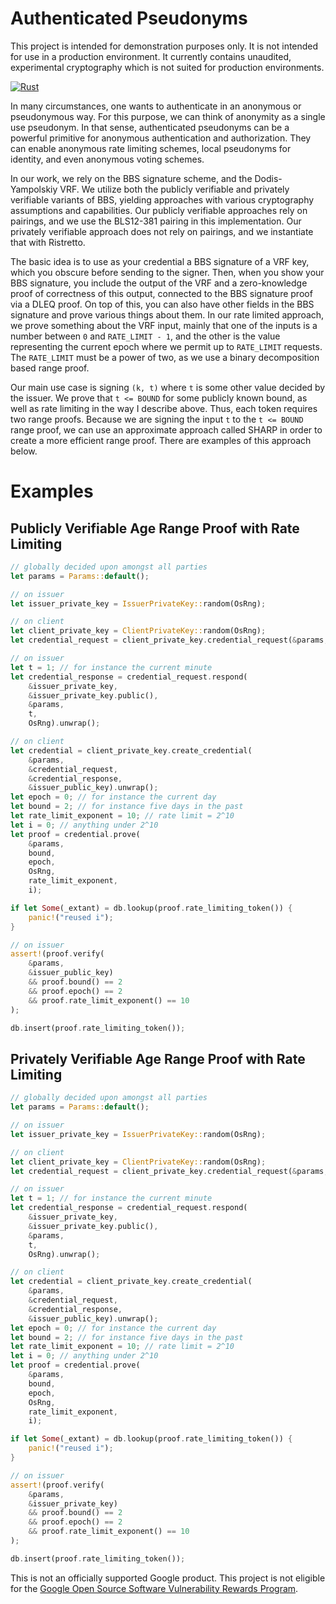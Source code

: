 # Authenticated Pseudonyms

This project is intended for demonstration purposes only. It is not intended
for use in a production environment. It currently contains unaudited,
experimental cryptography which is not suited for production environments.

[![Rust](https://github.com/SamuelSchlesinger/authenticated-pseudonyms/actions/workflows/rust.yml/badge.svg)](https://github.com/SamuelSchlesinger/authenticated-pseudonyms/actions/workflows/rust.yml)

In many circumstances, one wants to authenticate in an anonymous or
pseudonymous way. For this purpose, we can think of anonymity as a single use
pseudonym. In that sense, authenticated pseudonyms can be a powerful primitive
for anonymous authentication and authorization. They can enable anonymous
rate limiting schemes, local pseudonyms for identity, and even anonymous voting
schemes.

In our work, we rely on the BBS signature scheme, and the Dodis-Yampolskiy VRF.
We utilize both the publicly verifiable and privately verifiable variants of
BBS, yielding approaches with various cryptography
assumptions and capabilities. Our publicly verifiable approaches rely on
pairings, and we use the BLS12-381 pairing in this implementation. Our
privately verifiable approach does not rely on pairings, and we instantiate
that with Ristretto.

The basic idea is to use as your credential a BBS signature of a VRF key, which
you obscure before sending to the signer. Then, when you show your BBS
signature, you include the output of the VRF and a zero-knowledge proof of
correctness of this output, connected to the BBS signature proof via a DLEQ
proof.  On top of this, you can also have other fields in the BBS signature and
prove various things about them. In our rate limited approach, we prove
something about the VRF input, mainly that one of the inputs is a number
between `0` and `RATE_LIMIT - 1`, and the other is the value representing the
current epoch where we permit up to `RATE_LIMIT` requests. The `RATE_LIMIT`
must be a power of two, as we use a binary decomposition based range proof.

Our main use case is signing `(k, t)` where `t` is some other value decided by
the issuer. We prove that `t <= BOUND` for some publicly known bound, as well
as rate limiting in the way I describe above. Thus, each token requires two
range proofs. Because we are signing the input `t` to the `t <= BOUND` range
proof, we can use an approximate approach called SHARP in order to create a
more efficient range proof. There are examples of this approach below.

# Examples

## Publicly Verifiable Age Range Proof with Rate Limiting

```rust
// globally decided upon amongst all parties
let params = Params::default();

// on issuer
let issuer_private_key = IssuerPrivateKey::random(OsRng);

// on client
let client_private_key = ClientPrivateKey::random(OsRng);
let credential_request = client_private_key.credential_request(&params, OsRng);

// on issuer
let t = 1; // for instance the current minute
let credential_response = credential_request.respond(
    &issuer_private_key,
    &issuer_private_key.public(),
    &params,
    t,
    OsRng).unwrap();

// on client
let credential = client_private_key.create_credential(
    &params,
    &credential_request,
    &credential_response,
    &issuer_public_key).unwrap();
let epoch = 0; // for instance the current day
let bound = 2; // for instance five days in the past
let rate_limit_exponent = 10; // rate limit = 2^10
let i = 0; // anything under 2^10
let proof = credential.prove(
    &params,
    bound,
    epoch,
    OsRng,
    rate_limit_exponent,
    i);

if let Some(_extant) = db.lookup(proof.rate_limiting_token()) {
    panic!("reused i");
}

// on issuer
assert!(proof.verify(
    &params,
    &issuer_public_key)
    && proof.bound() == 2
    && proof.epoch() == 2
    && proof.rate_limit_exponent() == 10
);

db.insert(proof.rate_limiting_token());
```

## Privately Verifiable Age Range Proof with Rate Limiting

```rust
// globally decided upon amongst all parties
let params = Params::default();

// on issuer
let issuer_private_key = IssuerPrivateKey::random(OsRng);

// on client
let client_private_key = ClientPrivateKey::random(OsRng);
let credential_request = client_private_key.credential_request(&params, OsRng);

// on issuer
let t = 1; // for instance the current minute
let credential_response = credential_request.respond(
    &issuer_private_key,
    &issuer_private_key.public(),
    &params,
    t,
    OsRng).unwrap();

// on client
let credential = client_private_key.create_credential(
    &params,
    &credential_request,
    &credential_response,
    &issuer_public_key).unwrap();
let epoch = 0; // for instance the current day
let bound = 2; // for instance five days in the past
let rate_limit_exponent = 10; // rate limit = 2^10
let i = 0; // anything under 2^10
let proof = credential.prove(
    &params,
    bound,
    epoch,
    OsRng,
    rate_limit_exponent,
    i);

if let Some(_extant) = db.lookup(proof.rate_limiting_token()) {
    panic!("reused i");
}

// on issuer
assert!(proof.verify(
    &params,
    &issuer_private_key)
    && proof.bound() == 2
    && proof.epoch() == 2
    && proof.rate_limit_exponent() == 10
);

db.insert(proof.rate_limiting_token());
```

This is not an officially supported Google product. This project is not
eligible for the [Google Open Source Software Vulnerability Rewards
Program](https://bughunters.google.com/open-source-security).
